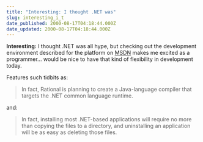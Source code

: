 ```yaml
---
title: "Interesting: I thought .NET was"
slug: interesting_i_t
date_published: 2000-08-17T04:18:44.000Z
date_updated: 2000-08-17T04:18:44.000Z
---
```


**Interesting:** I thought .NET was all hype, but checking out the development environment described for the platform on [MSDN](http://msdn.microsoft.com/msdnmag/issues/0900/Framework/Framework.asp) makes me excited as a programmer… would be nice to have that kind of flexibility in development today.

Features such tidbits as:

> In fact, Rational is planning to create a Java-language compiler that targets the .NET common language runtime.

and:

> In fact, installing most .NET-based applications will require no more than copying the files to a directory, and uninstalling an application will be as easy as deleting those files.
